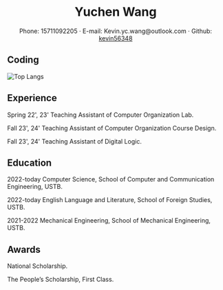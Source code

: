  <center>
     <h1>Yuchen Wang</h1>
     <div>
         <span>
             Phone:
             15711092205
         </span>
         ·
         <span>
             E-mail:
             Kevin.yc.wang@outlook.com
         </span>
         ·
         <span>
             Github:
             <a href="https://github.com/kevin56348">kevin56348</a>
         </span>
     </div>
 </center>

## Coding

![Top Langs](https://github-readme-stats.vercel.app/api/top-langs/?username=kevin56348)

## Experience 

Spring 22', 23' Teaching Assistant of Computer Organization Lab.

Fall 23', 24' Teaching Assistant of Computer Organization Course Design.

Fall 23', 24' Teaching Assistant of Digital Logic.

## Education

2022-today Computer Science, School of Computer and Communication Engineering, USTB.

2022-today English Language and Literature, School of Foreign Studies, USTB.

2021-2022 Mechanical Engineering, School of Mechanical Engineering, USTB.

## Awards

National Scholarship.

The People’s Scholarship, First Class.
